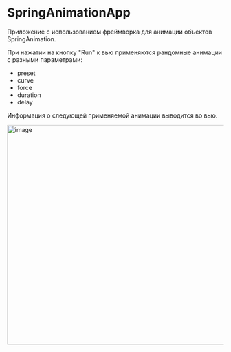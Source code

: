 # SpringAnimationApp

Приложение с использованием фреймворка для анимации объектов SpringAnimation.

При нажатии на кнопку "Run" к вью применяются рандомные анимации с разными параметрами:
- preset
- curve
- force
- duration
- delay

Информация о следующей применяемой анимации выводится во вью.

<img width="511" alt="image" src="https://user-images.githubusercontent.com/114927709/215289643-f6eaf80f-0914-4a5a-8964-e712f51c9e24.png">


